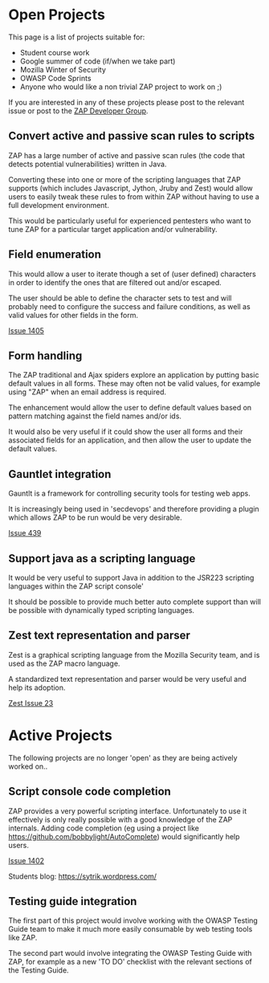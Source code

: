 # Open Projects

This page is a list of projects suitable for:
  * Student course work
  * Google summer of code (if/when we take part)
  * Mozilla Winter of Security
  * OWASP Code Sprints
  * Anyone who would like a non trivial ZAP project to work on ;)

If you are interested in any of these projects please post to the relevant issue or post to the [ZAP Developer Group](https://groups.google.com/group/zaproxy-develop).


## Convert active and passive scan rules to scripts
ZAP has a large number of active and passive scan rules (the code that detects potential vulnerabilities) written in Java.

Converting these into one or more of the scripting languages that ZAP supports (which includes Javascript, Jython, Jruby and Zest) would allow users to easily tweak these rules to from within ZAP without having to use a full development environment.

This would be particularly useful for experienced pentesters who want to tune ZAP for a particular target application and/or vulnerability.

## Field enumeration
This would allow a user to iterate though a set of (user defined) characters in order to identify the ones that are filtered out and/or escaped.

The user should be able to define the character sets to test and will probably need to configure the success and failure conditions, as well as valid values for other fields in the form.

[Issue 1405](https://github.com/zaproxy/zaproxy/issues/1405)

## Form handling
The ZAP traditional and Ajax spiders explore an application by putting basic default values in all forms. These may often not be valid values, for example using "ZAP" when an email address is required.

The enhancement would allow the user to define default values based on pattern matching against the field names and/or ids.

It would also be very useful if it could show the user all forms and their associated fields for an application, and then allow the user to update the default values.

## Gauntlet integration
Gauntlt is a framework for controlling security tools for testing web apps.

It is increasingly being used in 'secdevops' and therefore providing a plugin which allows ZAP to be run would be very desirable.

[Issue 439](https://github.com/zaproxy/zaproxy/issues/439)

## Support java as a scripting language
It would be very useful to support Java in addition to the JSR223 scripting languages within the ZAP script console'

It should be possible to provide much better auto complete support than will be possible with dynamically typed scripting languages.

## Zest text representation and parser
Zest is a graphical scripting language from the Mozilla Security team, and is used as the ZAP macro language.

A standardized text representation and parser would be very useful and help its adoption.

[Zest Issue 23](https://github.com/mozilla/zest/issues/23)

# Active Projects
The following projects are no longer 'open' as they are being actively worked on..

## Script console code completion
ZAP provides a very powerful scripting interface. Unfortunately to use it effectively is only really possible with a good knowledge of the ZAP internals. Adding code completion (eg using a project like https://github.com/bobbylight/AutoComplete) would significantly help users.

[Issue 1402](https://github.com/zaproxy/zaproxy/issues/1402)

Students blog: https://sytrik.wordpress.com/

## Testing guide integration
The first part of this project would involve working with the OWASP Testing Guide team to make it much more easily consumable by web testing tools like ZAP.

The second part would involve integrating the OWASP Testing Guide with ZAP, for example as a new 'TO DO' checklist with the relevant sections of the Testing Guide.

